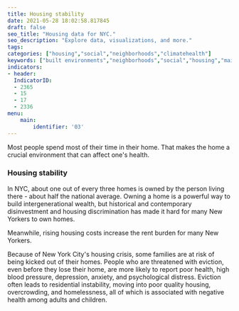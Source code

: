 ```yaml
---
title: Housing stability
date: 2021-05-28 18:02:58.817845
draft: false
seo_title: "Housing data for NYC."
seo_description: "Explore data, visualizations, and more."
tags: 
categories: ["housing","social","neighborhoods","climatehealth"]
keywords: ["built environments","neighborhoods","social","housing","maintenance","maintenance deficiencies","healthy housing","evictions","crowding","home ownership"]
indicators:
- header: 
  IndicatorID:
  - 2365
  - 15
  - 17
  - 2336
menu:
    main:
        identifier: '03'
---
```


Most people spend most of their time in their home. That makes the home a crucial environment that can affect one's health.

### Housing stability
In NYC, about one out of every three homes is owned by the person living there - about half the national average. Owning a home is a powerful way to build intergenerational wealth, but historical and contemporary disinvestment and housing discrimination has made it hard for many New Yorkers to own homes.

Meanwhile, rising housing costs increase the rent burden for many New Yorkers.

Because of New York City's housing crisis, some families are at risk of being kicked out of their homes. People who are threatened with eviction, even before they lose their home, are more likely to report poor health, high blood pressure, depression, anxiety, and psychological distress. Eviction often leads to residential instability, moving into poor quality housing, overcrowding, and homelessness, all of which is associated with negative health among adults and children.

